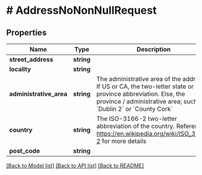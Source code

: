 # # AddressNoNonNullRequest

## Properties

Name | Type | Description | Notes
------------ | ------------- | ------------- | -------------
**street_address** | **string** |  |
**locality** | **string** |  |
**administrative_area** | **string** | The administrative area of the address. If US or CA, the two-letter state or province abbreviation. Else, the province / administrative area; such as, &#x60;Dublin 2&#x60; or &#x60;County Cork&#x60; |
**country** | **string** | The ISO-3166-2 two-letter abbreviation of the country. Reference https://en.wikipedia.org/wiki/ISO_3166-2 for more details |
**post_code** | **string** |  |

[[Back to Model list]](../../README.md#models) [[Back to API list]](../../README.md#endpoints) [[Back to README]](../../README.md)
